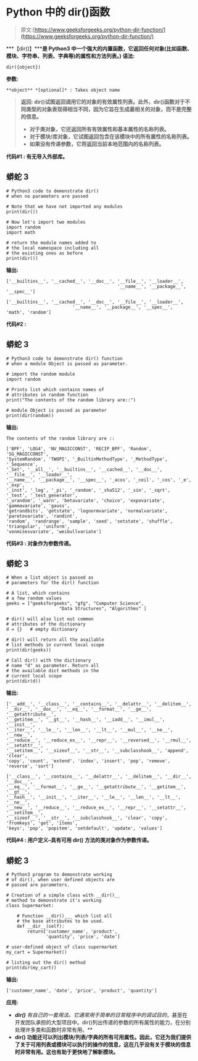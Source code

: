# Python 中的 dir()函数

> 原文:[https://www.geeksforgeeks.org/python-dir-function/](https://www.geeksforgeeks.org/python-dir-function/)

***【dir()】*****是 Python3 中一个强大的内置函数，它返回任何对象(比如函数、模块、字符串、列表、字典等)的属性和方法列表。)
**语法:**** 

```
dir({object})
```

****参数:**** 

```
**object** *[optional]* : Takes object name
```

> ****返回:**
> dir()试图返回调用它的对象的有效属性列表。此外，dir()函数对于不同类型的对象表现得相当不同，因为它旨在生成最相关的对象，而不是完整的信息。** 
> 
> *   **对于类对象，它还返回所有有效属性和基本属性的名称列表。** 
> *   **对于模块/库对象，它试图返回包含在该模块中的所有属性的名称列表。** 
> *   **如果没有传递参数，它将返回当前本地范围内的名称列表。**

 ****代码#1 :** 有无导入外部库。** 

## **蟒蛇 3**

```
# Python3 code to demonstrate dir()
# when no parameters are passed

# Note that we have not imported any modules
print(dir())

# Now let's import two modules
import random
import math

# return the module names added to
# the local namespace including all
# the existing ones as before
print(dir())
```

****输出:**** 

```
['__builtins__', '__cached__', '__doc__', '__file__', '__loader__',
                                          '__name__', '__package__', '__spec__']

['__builtins__', '__cached__', '__doc__', '__file__', '__loader__',
                         '__name__', '__package__', '__spec__', 'math', 'random']
```

 ****代码#2 :**** 

## **蟒蛇 3**

```
# Python3 code to demonstrate dir() function
# when a module Object is passed as parameter.

# import the random module
import random

# Prints list which contains names of
# attributes in random function
print("The contents of the random library are::")

# module Object is passed as parameter
print(dir(random))
```

****输出:**** 

```
The contents of the random library are ::

['BPF', 'LOG4', 'NV_MAGICCONST', 'RECIP_BPF', 'Random', 'SG_MAGICCONST',
'SystemRandom', 'TWOPI', '_BuiltinMethodType', '_MethodType', '_Sequence',
'_Set', '__all__', '__builtins__', '__cached__', '__doc__', '__file__', '__loader__',
'__name__', '__package__', '__spec__', '_acos', '_ceil', '_cos', '_e', '_exp',
'_inst', '_log', '_pi', '_random', '_sha512', '_sin', '_sqrt', '_test', '_test_generator',
'_urandom', '_warn', 'betavariate', 'choice', 'expovariate', 'gammavariate', 'gauss',
'getrandbits', 'getstate', 'lognormvariate', 'normalvariate', 'paretovariate', 'randint',
'random', 'randrange', 'sample', 'seed', 'setstate', 'shuffle', 'triangular', 'uniform',
'vonmisesvariate', 'weibullvariate']
```

 ****代码#3 :** 对象作为参数传递。** 

## **蟒蛇 3**

```
# When a list object is passed as
# parameters for the dir() function

# A list, which contains
# a few random values
geeks = ["geeksforgeeks", "gfg", "Computer Science",
                    "Data Structures", "Algorithms" ]

# dir() will also list out common
# attributes of the dictionary
d = {}   # empty dictionary

# dir() will return all the available
# list methods in current local scope
print(dir(geeks))

# Call dir() with the dictionary
# name "d" as parameter. Return all
# the available dict methods in the
# current local scope
print(dir(d))
```

****输出:**** 

```
['__add__', '__class__', '__contains__', '__delattr__', '__delitem__',
'__dir__', '__doc__', '__eq__', '__format__', '__ge__', '__getattribute__', 
'__getitem__', '__gt__', '__hash__', '__iadd__', '__imul__', '__init__', 
'__iter__', '__le__', '__len__', '__lt__', '__mul__', '__ne__', '__new__', 
'__reduce__', '__reduce_ex__', '__repr__', '__reversed__', '__rmul__', '__setattr__', 
'__setitem__', '__sizeof__', '__str__', '__subclasshook__', 'append', 'clear', 
'copy', 'count', 'extend', 'index', 'insert', 'pop', 'remove', 'reverse', 'sort']

['__class__', '__contains__', '__delattr__', '__delitem__', '__dir__', '__doc__', 
'__eq__', '__format__', '__ge__', '__getattribute__', '__getitem__', '__gt__', 
'__hash__', '__init__', '__iter__', '__le__', '__len__', '__lt__', '__ne__', 
'__new__', '__reduce__', '__reduce_ex__', '__repr__', '__setattr__', '__setitem__', 
'__sizeof__', '__str__', '__subclasshook__', 'clear', 'copy', 'fromkeys', 'get', 'items', 
'keys', 'pop', 'popitem', 'setdefault', 'update', 'values']
```

 ****代码#4 :** 用户定义–具有可用 __dir()__ 方法的类对象作为参数传递。** 

## **蟒蛇 3**

```
# Python3 program to demonstrate working
# of dir(), when user defined objects are
# passed are parameters.

# Creation of a simple class with __dir()__
# method to demonstrate it's working
class Supermarket:

    # Function __dir()___ which list all
    # the base attributes to be used.
    def __dir__(self):
        return['customer_name', 'product',
               'quantity', 'price', 'date']

# user-defined object of class supermarket
my_cart = Supermarket()

# listing out the dir() method
print(dir(my_cart))
```

****输出:**** 

```
['customer_name', 'date', 'price', 'product', 'quantity']
```

 ****应用:**** 

*   ****dir()** 有自己的一套用法。它通常用于简单的日常程序中的*调试目的*，甚至在开发团队承担的大型项目中。dir()列出传递的参数的所有属性的能力，在分别处理许多类和函数时非常有用。** 
*   ****dir()** 功能还可以列出模块/列表/字典的所有可用属性。因此，它还为我们提供了关于可用列表或模块可以执行的操作的信息，这在几乎没有关于模块的信息时非常有用。这也有助于更快地了解新模块。**